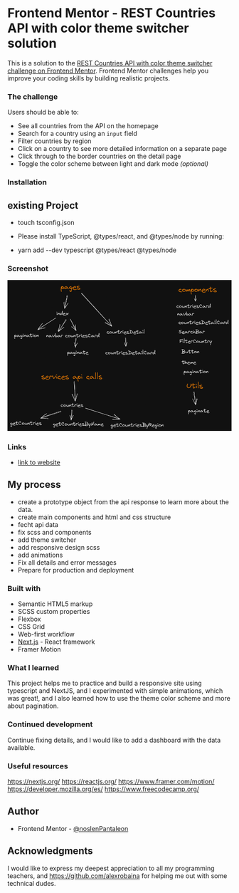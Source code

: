 # Frontend Mentor - REST Countries API with color theme switcher solution

This is a solution to the [REST Countries API with color theme switcher challenge on Frontend Mentor](https://www.frontendmentor.io/challenges/rest-countries-api-with-color-theme-switcher-5cacc469fec04111f7b848ca). Frontend Mentor challenges help you improve your coding skills by building realistic projects.

### The challenge

Users should be able to:

- See all countries from the API on the homepage
- Search for a country using an `input` field
- Filter countries by region
- Click on a country to see more detailed information on a separate page
- Click through to the border countries on the detail page
- Toggle the color scheme between light and dark mode _(optional)_

### Installation

## existing Project

- touch tsconfig.json

- Please install TypeScript, @types/react, and @types/node by running:

- yarn add --dev typescript @types/react @types/node

### Screenshot

![diagram website](/design/diagram.png 'diagram')

### Links

- [link to website ](https://next-js-countries-challenge.vercel.app/)

## My process

- create a prototype object from the api response to learn more about the data.
- create main components and html and css structure
- fecht api data
- fix scss and components
- add theme switcher
- add responsive design scss
- add animations
- Fix all details and error messages
- Prepare for production and deployment

### Built with

- Semantic HTML5 markup
- SCSS custom properties
- Flexbox
- CSS Grid
- Web-first workflow
- [Next.js](https://nextjs.org/) - React framework
- Framer Motion

### What I learned

This project helps me to practice and build a responsive site using typescript and NextJS, and I experimented with simple animations, which was great!, and I also learned how to use the theme color scheme and more about pagination.

### Continued development

Continue fixing details, and I would like to add a dashboard with the data available.

### Useful resources

https://nextjs.org/
https://reactjs.org/
https://www.framer.com/motion/
https://developer.mozilla.org/es/
https://www.freecodecamp.org/

## Author

- Frontend Mentor - [@noslenPantaleon](https://www.frontendmentor.io/profile/noslenPantaleon)

## Acknowledgments

I would like to express my deepest appreciation to all my programming teachers, and https://github.com/alexrobaina for helping me out with some technical dudes.
